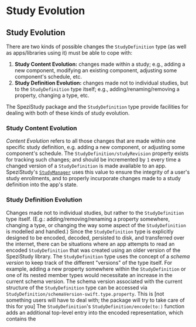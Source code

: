 # Study Evolution

<!--

This source file is part of the Stanford Spezi open source project

SPDX-FileCopyrightText: 2025 Stanford University and the project authors (see CONTRIBUTORS.md)

SPDX-License-Identifier: MIT
       
-->

## Study Evolution
There are two kinds of possible changes the ``StudyDefinition`` type (as well as apps/libraries using it) must be able to cope with:
1. **Study Content Evolution:** changes made within a study; e.g., adding a new component, modifying an existing component, adjusting some component's schedule, etc.
2. **Study Definition Evolution:** changes made not to individual studies, but to the ``StudyDefinition`` type itself; e.g., adding/renaming/removing a property, changing a type, etc.

The SpeziStudy package and the ``StudyDefinition`` type provide facilities for dealing with both of these kinds of study evolution.

### Study Content Evolution
*Content Evolution* refers to all those changes that are made within one specific study definition, e.g. adding a new component, or adjusting some component's schedule.
The ``StudyDefinition/studyRevision`` property exists for tracking such changes; and should be incremented by `1` every time a changed version of a ``StudyDefinition`` is made available to an app.
SpeziStudy's [`StudyManager`](https://swiftpackageindex.com/stanfordspezi/spezistudy/documentation/spezistudy/studymanager) uses this value to ensure the integrity of a user's study enrollments,
and to properly incurporate changes made to a study definition into the app's state.

### Study Definition Evolution
Changes made not to individual studies, but rather to the ``StudyDefinition`` type itself.
(E.g.: adding/removing/renaming a property somewhere, changing a type, or changing the way some aspect of the ``StudyDefinition`` is modelled and handled.)
Since the ``StudyDefinition`` type is explicitly designed to be encoded, decoded, persisted to disk, and transferred over the internet, there can be situations where an app attempts to read an encoded ``StudyDefinition`` that was created using an older version of the SpeziStudy library.
The ``StudyDefinition`` type uses the concept of a *schema version* to keep track of the different "versions" of the type itself.
For example, adding a new property somewhere within the ``StudyDefinition`` or one of its nested member types would necessitate an increase in the current schema version.
The schema version associated with the current structure of the ``StudyDefinition`` type can be accessed via ``StudyDefinition/schemaVersion-swift.type.property``.
This is [not something users will have to deal with; the package will try to take care of this for you]
The ``StudyDefinition``'s ``StudyDefinition/encode(to:)`` function adds an additional top-level entry into the encoded representation, which contains the
